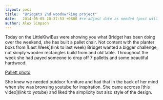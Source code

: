 ```yaml
---
layout: post
title:  "Bridgets 2nd woodowrking project"
date:   2014-05-05 20:37:53 +0800 #re-adjust date as needed (post will not be shown untill that date)
author: Alex Simpson
---
```


Today on the LittleKiwiBus were showing you what Bridget has been doing over the weekend, she has built a pallet chair. Not content with the planter boxs from [Last Week](link to last week) Bridget wanted a bigger challenge, not simply wooden rectangles build from and old table. Throughout the week she had payed someone to drop off 7 palletts and some beautiful hardwood. 

[Pallett photo]({{site.url}}/images/image.jpg)

She knew we needed outdoor furniture and had that in the back of her mind when she was browsing youtube for inspiration. She came accross [this video](link to yotube) and liked the simplicity but also style of the design.

